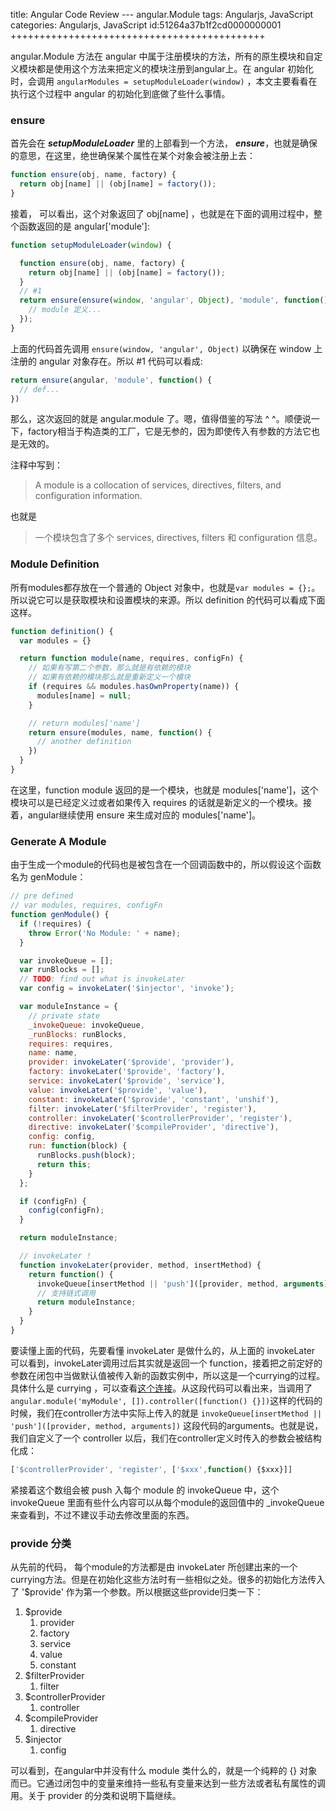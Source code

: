 title: Angular Code Review --- angular.Module
tags: Angularjs, JavaScript
categories: Angularjs, JavaScript
id:51264a37b1f2cd0000000001
++++++++++++++++++++++++++++++++++++++++++++

angular.Module 方法在 angular 中属于注册模块的方法，所有的原生模块和自定义模块都是使用这个方法来把定义的模块注册到angular上。在 angular 初始化时，会调用 ```angularModules = setupModuleLoader(window)``` ，本文主要看看在执行这个过程中 angular 的初始化到底做了些什么事情。

### ensure ###

首先会在 ***setupModuleLoader*** 里的上部看到一个方法， ***ensure***，也就是确保的意思，在这里，绝世确保某个属性在某个对象会被注册上去：

```js
function ensure(obj, name, factory) {
  return obj[name] || (obj[name] = factory());
}
```

接着， 可以看出，这个对象返回了 obj[name] ，也就是在下面的调用过程中，整个函数返回的是 angular['module']:

```js
function setupModuleLoader(window) {

  function ensure(obj, name, factory) {
    return obj[name] || (obj[name] = factory());
  }
  // #1
  return ensure(ensure(window, 'angular', Object), 'module', function() {
    // module 定义...
  });
}
```

上面的代码首先调用 ```ensure(window, 'angular', Object)``` 以确保在 window 上注册的 angular 对象存在。所以 #1 代码可以看成:

```js
return ensure(angular, 'module', function() {
  // def...
})
```

那么，这次返回的就是 angular.module 了。嗯，值得借鉴的写法 ^ ^。顺便说一下，factory相当于构造类的工厂，它是无参的，因为即使传入有参数的方法它也是无效的。

注释中写到：

> A module is a collocation of services, directives, filters, and configuration information. 

也就是

> 一个模块包含了多个 services, directives, filters 和 configuration 信息。

### Module Definition ###

所有modules都存放在一个普通的 Object 对象中，也就是``` var modules = {}; ```。所以说它可以是获取模块和设置模块的来源。所以 definition 的代码可以看成下面这样。

```js
function definition() {
  var modules = {}

  return function module(name, requires, configFn) {
    // 如果有写第二个参数，那么就是有依赖的模块
    // 如果有依赖的模块那么就是重新定义一个模块
    if (requires && modules.hasOwnProperty(name)) {
      modules[name] = null;
    }

    // return modules['name']
    return ensure(modules, name, function() {
      // another definition
    })
  }
}
```

在这里，function module 返回的是一个模块，也就是 modules['name']，这个模块可以是已经定义过或者如果传入 requires 的话就是新定义的一个模块。接着，angular继续使用 ensure 来生成对应的 modules['name']。

### Generate A Module ###

由于生成一个module的代码也是被包含在一个回调函数中的，所以假设这个函数名为 genModule：

```js
// pre defined
// var modules, requires, configFn
function genModule() {
  if (!requires) {
    throw Error('No Module: ' + name);
  }

  var invokeQueue = [];
  var runBlocks = [];
  // TODO: find out what is invokeLater
  var config = invokeLater('$injector', 'invoke');

  var moduleInstance = {
    // private state
    _invokeQueue: invokeQueue,
    _runBlocks: runBlocks,
    requires: requires,
    name: name,
    provider: invokeLater('$provide', 'provider'),
    factory: invokeLater('$provide', 'factory'),
    service: invokeLater('$provide', 'service'),
    value: invokeLater('$provide', 'value'),
    constant: invokeLater('$provide', 'constant', 'unshif'),
    filter: invokeLater('$filterProvider', 'register'),
    controller: invokeLater('$controllerProvider', 'register'),
    directive: invokeLater('$compileProvider', 'directive'),
    config: config,
    run: function(block) {
      runBlocks.push(block);
      return this;
    }
  };

  if (configFn) {
    config(configFn);
  }

  return moduleInstance;

  // invokeLater !
  function invokeLater(provider, method, insertMethod) {
    return function() {
      invokeQueue[insertMethod || 'push']([provider, method, arguments]);
      // 支持链式调用
      return moduleInstance;
    }
  }
}
```

要读懂上面的代码，先要看懂 invokeLater 是做什么的，从上面的 invokeLater 可以看到，invokeLater调用过后其实就是返回一个 function，接着把之前定好的参数在闭包中当做默认值被传入新的函数实例中，所以这是一个currying的过程。具体什么是 currying ，可以查看[这个连接](http://zh.wikipedia.org/wiki/%E6%9F%AF%E9%87%8C%E5%8C%96)。从这段代码可以看出来，当调用了```angular.module('myModule', []).controller([function() {}])```这样的代码的时候，我们在controller方法中实际上传入的就是 ```invokeQueue[insertMethod || 'push']([provider, method, arguments])``` 这段代码的arguments。也就是说，我们自定义了一个 controller 以后，我们在controller定义时传入的参数会被结构化成：

```js
['$controllerProvider', 'register', ['$xxx',function() {$xxx}]]
```

紧接着这个数组会被 push 入每个 module 的 invokeQueue 中，这个 invokeQueue 里面有些什么内容可以从每个module的返回值中的 _invokeQueue 来查看到，不过不建议手动去修改里面的东西。

### provide 分类 ###

从先前的代码， 每个module的方法都是由 invokeLater 所创建出来的一个currying方法。但是在初始化这些方法时有一些相似之处。很多的初始化方法传入了 '$provide' 作为第一个参数。所以根据这些provide归类一下：

1.  $provide
    1. provider
    2. factory
    3. service
    4. value
    5. constant
2.  $filterProvider
    1. filter
3.  $controllerProvider
    1. controller
4.  $compileProvider
    1. directive
5.  $injector
    1. config

可以看到，在angular中并没有什么 module 类什么的，就是一个纯粹的 {} 对象而已。它通过闭包中的变量来维持一些私有变量来达到一些方法或者私有属性的调用。关于 provider 的分类和说明下篇继续。
















